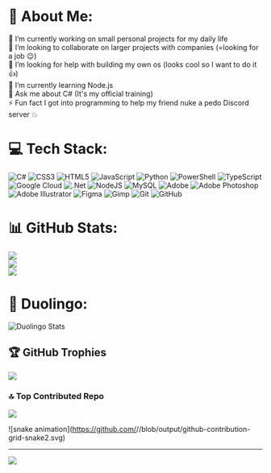 # 👋 About Me:
🔭 I’m currently working on small personal projects for my daily life<br>👯 I’m looking to collaborate on larger projects with companies (=looking for a job 😉) <br>🤝 I’m looking for help with building my own os (looks cool so I want to do it 👍)<br>🌱 I’m currently learning Node.js <br>💬 Ask me about C# (It's my official training)<br>⚡ Fun fact I got into programming to help my friend nuke a pedo Discord server 💥

# 💻 Tech Stack:
![C#](https://img.shields.io/badge/c%23-%23239120.svg?style=for-the-badge&logo=csharp&logoColor=white) ![CSS3](https://img.shields.io/badge/css3-%231572B6.svg?style=for-the-badge&logo=css3&logoColor=white) ![HTML5](https://img.shields.io/badge/html5-%23E34F26.svg?style=for-the-badge&logo=html5&logoColor=white) ![JavaScript](https://img.shields.io/badge/javascript-%23323330.svg?style=for-the-badge&logo=javascript&logoColor=%23F7DF1E) ![Python](https://img.shields.io/badge/python-3670A0?style=for-the-badge&logo=python&logoColor=ffdd54) ![PowerShell](https://img.shields.io/badge/PowerShell-%235391FE.svg?style=for-the-badge&logo=powershell&logoColor=white) ![TypeScript](https://img.shields.io/badge/typescript-%23007ACC.svg?style=for-the-badge&logo=typescript&logoColor=white) ![Google Cloud](https://img.shields.io/badge/GoogleCloud-%234285F4.svg?style=for-the-badge&logo=google-cloud&logoColor=white) ![.Net](https://img.shields.io/badge/.NET-5C2D91?style=for-the-badge&logo=.net&logoColor=white) ![NodeJS](https://img.shields.io/badge/node.js-6DA55F?style=for-the-badge&logo=node.js&logoColor=white) ![MySQL](https://img.shields.io/badge/mysql-4479A1.svg?style=for-the-badge&logo=mysql&logoColor=white) ![Adobe](https://img.shields.io/badge/adobe-%23FF0000.svg?style=for-the-badge&logo=adobe&logoColor=white) ![Adobe Photoshop](https://img.shields.io/badge/adobe%20photoshop-%2331A8FF.svg?style=for-the-badge&logo=adobe%20photoshop&logoColor=white) ![Adobe Illustrator](https://img.shields.io/badge/adobe%20illustrator-%23FF9A00.svg?style=for-the-badge&logo=adobe%20illustrator&logoColor=white) ![Figma](https://img.shields.io/badge/figma-%23F24E1E.svg?style=for-the-badge&logo=figma&logoColor=white) ![Gimp](https://img.shields.io/badge/Gimp-657D8B?style=for-the-badge&logo=gimp&logoColor=FFFFFF) ![Git](https://img.shields.io/badge/git-%23F05033.svg?style=for-the-badge&logo=git&logoColor=white) ![GitHub](https://img.shields.io/badge/github-%23121011.svg?style=for-the-badge&logo=github&logoColor=white)
# 📊 GitHub Stats:
![](https://github-readme-stats.vercel.app/api?username=Zikithezikit&theme=vue-dark&hide_border=false&include_all_commits=false&count_private=false)<br/>
![](https://github-readme-streak-stats.herokuapp.com/?user=Zikithezikit&theme=vue-dark&hide_border=false)<br/>
![](https://github-readme-stats.vercel.app/api/top-langs/?username=Zikithezikit&theme=vue-dark&hide_border=false&include_all_commits=false&count_private=false&layout=compact)
# 🦉 Duolingo:
![Duolingo Stats](https://duolingo-stats-card.vercel.app/api?username=Zikithezikit&sort=xp)


## 🏆 GitHub Trophies
![](https://github-profile-trophy.vercel.app/?username=Zikithezikit&theme=vue-dark&no-frame=false&no-bg=false&margin-w=4)

### 🔝 Top Contributed Repo
![](https://github-contributor-stats.vercel.app/api?username=Zikithezikit&limit=5&theme=vue-dark&combine_all_yearly_contributions=true)

![snake animation](https://github.com/<seu Zikithezikit>/<seu Zikithezikit>/blob/output/github-contribution-grid-snake2.svg)

---
[![](https://visitcount.itsvg.in/api?id=Zikithezikit&icon=6&color=6)](https://visitcount.itsvg.in)




<!-- Proudly created with GPRM ( https://gprm.itsvg.in )  😘 I recommend it  -->

